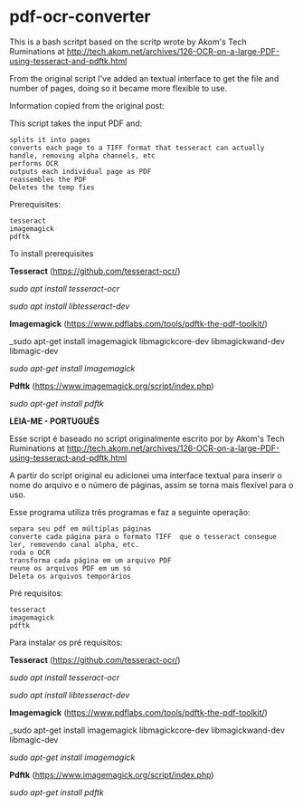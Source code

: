# pdf-ocr-converter
This is a bash scritpt based on the scritp wrote by Akom's Tech Ruminations at http://tech.akom.net/archives/126-OCR-on-a-large-PDF-using-tesseract-and-pdftk.html

From the original script I've added an textual interface to get the file and number of pages, doing so it became more flexible to use.

Information copied from the original post:

This script takes the input PDF and:

    splits it into pages
    converts each page to a TIFF format that tesseract can actually handle, removing alpha channels, etc
    performs OCR
    outputs each individual page as PDF
    reassembles the PDF
    Deletes the temp fies
    
Prerequisites:

    tesseract
    imagemagick
    pdftk

To install prerequisites 

**Tesseract** (https://github.com/tesseract-ocr/)

_sudo apt install tesseract-ocr_

_sudo apt install libtesseract-dev_


**Imagemagick** (https://www.pdflabs.com/tools/pdftk-the-pdf-toolkit/)

_sudo apt-get install imagemagick libmagickcore-dev libmagickwand-dev libmagic-dev

_sudo apt-get install imagemagick_


**Pdftk** (https://www.imagemagick.org/script/index.php)

_sudo apt-get install pdftk_

**LEIA-ME - PORTUGUÊS**

Esse script é baseado no script originalmente escrito por by Akom's Tech Ruminations at http://tech.akom.net/archives/126-OCR-on-a-large-PDF-using-tesseract-and-pdftk.html

A partir do script original eu adicionei uma interface textual para inserir o nome do arquivo e o número de páginas, assim se torna mais flexível para o uso. 
    
Esse programa utiliza três programas e faz a seguinte operação:

    separa seu pdf em múltiplas páginas
    converte cada página para o formato TIFF  que o tesseract consegue ler, removendo canal alpha, etc.
    roda o OCR
    transforma cada página em um arquivo PDF
    reune os arquivos PDF em um só
    Deleta os arquivos temporários

Pré requisitos:

    tesseract
    imagemagick
    pdftk

Para instalar os pré requisitos:

**Tesseract** (https://github.com/tesseract-ocr/)

_sudo apt install tesseract-ocr_

_sudo apt install libtesseract-dev_


**Imagemagick** (https://www.pdflabs.com/tools/pdftk-the-pdf-toolkit/)

_sudo apt-get install imagemagick libmagickcore-dev libmagickwand-dev libmagic-dev

_sudo apt-get install imagemagick_


**Pdftk** (https://www.imagemagick.org/script/index.php)

_sudo apt-get install pdftk_
